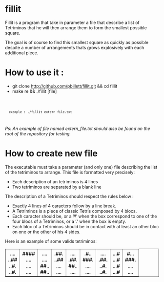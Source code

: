 # fillit
Fillit is a program that take in parameter a file that describe a list of Tetriminos that he will then arrange them to form the smallest possible square.

The goal is of course to find this smallest square as quickly as possible despite a number of arrangements thats grows explosively with each additional piece.

# How to use it :

- git clone http://github.com/pbillett/fillit.git && cd fillit
- make re && ./fillit [file]
<code>

      example : ./fillit extern_file.txt
      
</code>

<i>Ps: An example of file named extern_file.txt should also be found on the root of the repository for testing.</i>

# How to create new file

The executable must take a parameter (and only one) file describing the list of the tetriminos to arrange. 
This file is formatted very precisely:

- Each description of an tetriminos is 4 lines
- Two tetriminos are separated by a blank line

The description of a Tetriminos should respect the rules below :

- Exactly 4 lines of 4 caracters follow by a line break.
- A Tetriminos is a piece of classic Tetris composed by 4 blocs.
- Each caracter should be, or a ’#’ when the box correspond to one of the four blocs of a Tetriminos, 
or a ’.’ when the box is empty.
- Each bloc of a Tetriminos should be in contact with at least an other bloc on one or the other of his 4 sides.


Here is an example of some valids tetriminos:</br>

<TABLE BORDER="1">
  <TR> 
 <TH> 
    ....</br>
    ..##</br>
    ..#.</br>
    ..#.</br>
 </TH>
 <TH>
    ####</br>
    ....</br>
    ....</br>
    ....</br>
 </TH> 
 <TH>
    ....</br>
    ....</br>
    ##..</br>
    ##..</br>
 </TH>
 <TH>
    .##.</br>
    ..##</br>
    ....</br>
    ....</br>
 </TH>
 <TH>
    ....</br>
    .##.</br>
    ##..</br>
    ....</br>
 </TH>
 <TH>
    .#..</br>
    ###.</br>
    ....</br>
    ....</br>
 </TH>
 <TH>
    ....</br>
    .##.</br>
    ..#.</br>
    ..#.</br>
 </TH>
 <TH>
    ...#</br>
    ...#</br>
    ...#</br>
    ...#</br>
 </TH>
 <TH>
    #...</br>
    ###.</br>
    ....</br>
    ....</br>
 </TH>
  </TR> 
</TABLE>
